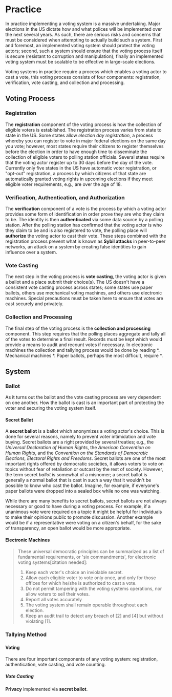 Practice
========
In practice implementing a voting system is a massive undertaking. Major
elections in the US dictate how and what polices will be implemented over the
next several years. As such, there are serious risks and concerns that must be
considered when attempting to actually build such a system. First and foremost,
an implemented voting system should protect the voting actors; second, such a
system should ensure that the voting process itself is secure (resistant to
corruption and manipulation); finally an implemented voting system must be
scalable to be effective in large-scale elections.

Voting systems in practice require a process which enables a voting actor to
cast a vote, this voting process consists of four components: registration,
verification, vote casting, and collection and processing.

Voting Process
--------------
### Registration
The **registration** component of the voting process is how the collection of
eligible voters is established. The registration process varies from state to
state in the US. Some states allow *election day registration*, a process
whereby you can register to vote in major federal elections on the same day you
vote; however, most states require their citizens to register themselves before
the election in order to have enough time to disseminate the collection of
eligible voters to polling station officials. Several states require that the
voting actor register up to 30 days before the day of the vote. Currently only
five states in the US have automatic voter registration, or "opt-out"
registration, a process by which citizens of that state are automatically
granted voting rights in upcoming elections if they meet eligible voter
requirements, e.g., are over the age of 18.

### Verification, Authentication, and Authorization
The **verification** component of a vote is the process by which a voting actor
provides some form of identification in order prove they are who they claim to
be. The identity is then **authenticated** via some data source by a polling
station. After the polling station has confirmed that the voting actor is who
they claim to be and is also registered to vote, the polling place will
**authorize** the voting actor to cast their vote.  These steps combined with
the registration process prevent what is known as **Sybil attacks** in
peer-to-peer networks, an attack on a system by creating false identities to
gain influence over a system.

### Vote Casting
The next step in the voting process is **vote casting**, the voting actor is
given a ballot and a place submit their choice(s). The US doesn't have a
consistent vote casting process across states; some states use paper ballots,
others use mechanical voting machines, and others use electronic machines.
Special precautions must be taken here to ensure that votes are cast securely
and privately.

### Collection and Processing
The final step of the voting process is the **collection and processing**
component. This step requires that the polling places aggregate and tally all of
the votes to determine a final result. Records must be kept which would provide
a means to audit and recount votes if necessary. In electronic machines the
collection and tallying process would be done by reading \*. Mechanical machines
\*. Paper ballots, perhaps the most difficult, require \*.


System
------
### Ballot
As it turns out the ballot and the vote casting process are very dependent on
one another. How the ballot is cast is an important part of protecting the voter
and securing the voting system itself.

#### Secret Ballot
A **secret ballot** is a ballot which anonymizes a voting actor's choice. This
is done for several reasons, namely to prevent voter intimidation and vote
buying. Secret ballots are a right provided by several treaties; e.g., the
*Universal Declaration of Human Rights*, the *American Convention on Human
Rights*, and the *Convention on the Standards of Democratic Elections, Electoral
Rights and Freedoms*. Secret ballots are one of the most important rights
offered by democratic societies, it allows voters to vote on topics without fear
of retaliation or outcast by the rest of society. However, the term secret
*ballot* is somewhat of a misnomer; a secret ballot is generally a normal
ballot that is cast in such a way that it wouldn't be possible to know who cast
the ballot. Imagine, for example, if everyone's paper ballots were dropped into
a sealed box while no one was watching.

While there are many benefits to secret ballots, secret ballots are not always
necessary or good to have during a voting process.  For example, if a unanimous
vote were required on a topic it might be helpful for individuals to make their
opinions public to promote discussion. Another example would be if a
representative were voting on a citizen's behalf, for the sake of transparency,
an open ballot would be more appropriate.

#### Electronic Machines

> These universal democratic principles can be summarized as a list of
> fundamental requirements, or 'six commandments', for electronic voting
> systems[citation needed]:
>
> 1. Keep each voter's choice an inviolable secret.
> 2. Allow each eligible voter to vote only once, and only for those offices for
>    which he/she is authorized to cast a vote.
> 3. Do not permit tampering with the voting systems operations, nor allow
>    voters to sell their votes.
> 4. Report all votes accurately
> 5. The voting system shall remain operable throughout each election.
> 6. Keep an audit trail to detect any breach of [2] and [4] but without
>    violating [1].

####

### Tallying Method

###

#### Voting
There are four important components of any voting system: registration,
authentication, vote casting, and vote counting.

##### Vote Casting
**Privacy** implemented via **secret ballot**.

